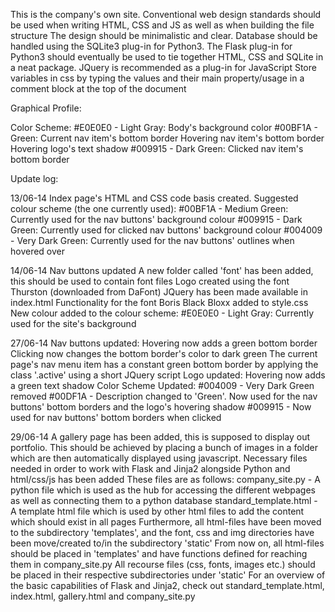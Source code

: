 This is the company's own site. 
Conventional web design standards should be used when writing HTML, CSS and JS as well as when building the file structure
The design should be minimalistic and clear. 
Database should be handled using the SQLite3 plug-in for Python3.
The Flask plug-in for Python3 should eventually be used to tie together HTML, CSS and SQLite in a neat package.
JQuery is recommended as a plug-in for JavaScript
Store variables in css by typing the values and their main property/usage in a comment block at the top of the document

Graphical Profile:

Color Scheme:
	#E0E0E0 - Light Gray:
		Body's background color
	#00BF1A - Green:
		Current nav item's bottom border
		Hovering nav item's bottom border
		Hovering logo's text shadow
	#009915 - Dark Green:
		Clicked nav item's bottom border


Update log:

13/06-14
	Index page's HTML and CSS code basis created.
	Suggested colour scheme (the one currently used):
		#00BF1A - Medium Green: Currently used for the nav buttons' background colour
		#009915 - Dark Green: Currently used for clicked nav buttons' background colour
		#004009 - Very Dark Green: Currently used for the nav buttons' outlines when hovered over
		
14/06-14
	Nav buttons updated
	A new folder called 'font' has been added, this should be used to contain font files
	Logo created using the font Thurston (downloaded from DaFont)
	JQuery has been made available in index.html
	Functionality for the font Boris Black Bloxx added to style.css
	New colour added to the colour scheme:
		#E0E0E0 - Light Gray: Currently used for the site's background

27/06-14
	Nav buttons updated:
		Hovering now adds a green bottom border
		Clicking now changes the bottom border's color to dark green
		The current page's nav menu item has a constant green bottom border by applying the class '.active' using a short JQuery script
	Logo updated:
		Hovering now adds a green text shadow
	Color Scheme Updated:
		#004009 - Very Dark Green removed
		#00DF1A - Description changed to 'Green'. Now used for the nav buttons' bottom borders and the logo's hovering shadow
		#009915 - Now used for nav buttons' bottom borders when clicked

29/06-14
	A gallery page has been added, this is supposed to display out portfolio. 
	This should be achieved by placing a bunch of images in a folder which are then automatically displayed using javascript.
	Necessary files needed in order to work with Flask and Jinja2 alongside Python and html/css/js has been added
	These files are as follows:
		company_site.py - A python file which is used as the hub for accessing the different webpages as well as connecting them to a python database
		standard_template.html - A template html file which is used by other html files to add the content which should exist in all pages
	Furthermore, all html-files have been moved to the subdirectory 'templates', and the font, css and img directories have been move/created to/in the subdirectory 'static'
	From now on, all html-files should be placed in 'templates' and have functions defined for reaching them in company_site.py
	All recourse files (css, fonts, images etc.) should be placed in their respective subdirectories under 'static'
	For an overview of the basic capabilities of Flask and Jinja2, check out standard_template.html, index.html, gallery.html and company_site.py